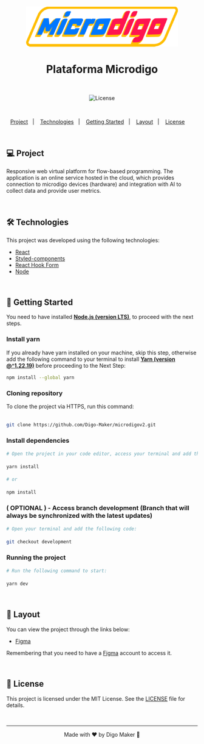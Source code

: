 <p align="center">
  <img alt="Logo Microdigo" title="software_microdigo" src=".github/logo-microdigo.svg" width="400px" />

  <br/>

  <h1 align="center">Plataforma Microdigo</h1>
</p>

<br/>

<p align="center">
  <img  src="https://img.shields.io/static/v1?label=license&message=MIT&color=131313&labelColor=323A46" alt="License">  
</p>

<br />

<p align="center">
  <a href="#-project">Project</a>&nbsp;&nbsp;&nbsp;|&nbsp;&nbsp;&nbsp;
  <a href="#-technologies">Technologies</a>&nbsp;&nbsp;&nbsp;|&nbsp;&nbsp;&nbsp;
  <a href="#-getting-started">Getting Started</a>&nbsp;&nbsp;&nbsp;|&nbsp;&nbsp;&nbsp;
  <a href="#-layout">Layout</a>&nbsp;&nbsp;&nbsp;|&nbsp;&nbsp;&nbsp;
  <a href="#-license">License</a>&nbsp;&nbsp;&nbsp;&nbsp;&nbsp;&nbsp;
</p>

<br />

## 💻 Project

Responsive web virtual platform for flow-based programming. The application is an online service hosted in the cloud, which provides connection to microdigo devices (hardware) and integration with AI to collect data and provide user metrics.

<br>

## 🛠 Technologies

This project was developed using the following technologies:

- [React](https://react.dev/)
- [Styled-components](https://styled-components.com/)
- [React Hook Form](https://react-hook-form.com/)
- [Node](https://nodejs.org/)

<br>

## 🏃 Getting Started

You need to have installed **[Node.js (version LTS)](https://nodejs.org/en/)**, to proceed with the next steps.

### Install yarn

If you already have yarn installed on your machine, skip this step, otherwise add the following command to your terminal to install **[Yarn (version @^1.22.19)](https://yarnpkg.com/)** before proceeding to the Next Step:

```bash
npm install --global yarn
```

### Cloning repository

To clone the project via HTTPS, run this command:

```bash

git clone https://github.com/Digo-Maker/microdigov2.git

```

### Install dependencies

```bash
# Open the project in your code editor, access your terminal and add the following code

yarn install

# or

npm install

```

### ( OPTIONAL ) - Access branch development (Branch that will always be synchronized with the latest updates)

```bash
# Open your terminal and add the following code:

git checkout development

```

### Running the project

```bash
# Run the following command to start:

yarn dev

```

<br>
  
## 🔖 Layout

You can view the project through the links below:

- [Figma](https://www.figma.com/file/rgqPDZSu5b6eAHb3dOLEzI/Page-Microdigo)

Remembering that you need to have a [Figma](http://figma.com/) account to access it.

<br>

## 📝 License

This project is licensed under the MIT License. See the [LICENSE](LICENSE) file for details.

<br>

---

<p align="center">Made with ♥ by Digo Maker 👋</p
